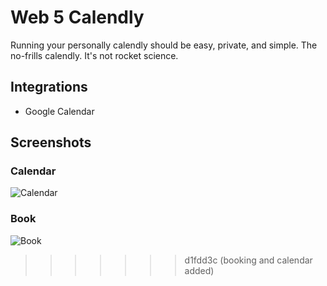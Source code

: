 # Web 5 Calendly

Running your personally calendly should be easy, private, and simple. The no-frills calendly. It's not rocket science.

## Integrations 

- Google Calendar

## Screenshots

### Calendar
![Calendar](./public/imgs/calendar.png)

### Book
![Book](./public/imgs/book.png)
>>>>>>> d1fdd3c (booking and calendar added)
